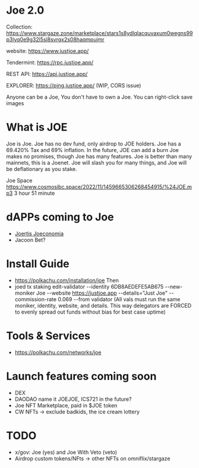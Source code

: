 # Joe 2.0

Collection: <https://www.stargaze.zone/marketplace/stars1s8ydlqlacquvaxum0wegns99p3lyq0e9g32l5sl8svrqx2s08haqmpujmr>

website: <https://www.justjoe.app/>

Tendermint: <https://rpc.justjoe.app/>

REST API: <https://api.justjoe.app/>

EXPLORER: <https://ping.justjoe.app/> (WIP, CORS issue)


Anyone can be a Joe, You don't have to own a Joe. You can right-click save images

# What is JOE

Joe is Joe.
Joe has no dev fund, only airdrop to JOE holders.
Joe has a 69.420% Tax and 69% inflation.
In the future, JOE can add a burn
Joe makes no promises, though Joe has many features.
Joe is better than many mainnets, this is a Joenet.
Joe will slash you for many things, and Joe will be deflationary as you stake.

Joe Space <https://www.cosmosibc.space/2022/11/1459665306268454915/%24JOE.mp3>
3 hour 51 minute

# dAPPs coming to Joe
- [Joertis Joeconomia](https://twitter.com/Cryptomancer__/status/1594283077882232834?s=20&t=SJJFfDS5ELmaBCj0JDgyhQ)
- Jacoon Bet?

# Install Guide
- https://polkachu.com/installation/joe
Then
- joed tx staking edit-validator --identity 6DB8AEDEFE5AB675 --new-moniker Joe --website https://justjoe.app --details="Just Joe" --commission-rate 0.069 --from validator
(All vals must run the same moniker, identity, website, and details. This way delegators are FORCED to evenly spread out funds without bias for best case uptime)

# Tools & Services

- https://polkachu.com/networks/joe


# Launch features coming soon
- DEX
- DAODAO name it JOEJOE, ICS721 in the future?
- Joe NFT Marketplace, paid in $JOE token
- CW NFTs -> exclude badkids, the ice cream lottery

# TODO
- x/gov: Joe (yes) and Joe With Veto (veto)
- Airdrop custom tokens/NFts -> other NFTs on omniflix/stargaze